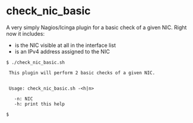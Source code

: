 # check_nic_basic

A very simply Nagios/Icinga plugin for a basic check of a given NIC. Right now it includes: 

- is the NIC visible at all in the interface list
- is an IPv4 address assigned to the NIC

````
$ ./check_nic_basic.sh

 This plugin will perform 2 basic checks of a given NIC.


 Usage: check_nic_basic.sh -<h|n>

   -n: NIC
   -h: print this help

$
````
